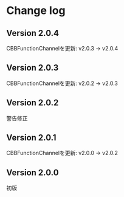 # Change log

## Version 2.0.4
CBBFunctionChannelを更新: v2.0.3 -> v2.0.4

## Version 2.0.3
CBBFunctionChannelを更新: v2.0.2 -> v2.0.3

## Version 2.0.2
警告修正

## Version 2.0.1
CBBFunctionChannelを更新: v2.0.0 -> v2.0.2

## Version 2.0.0
初版
